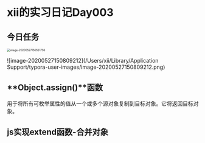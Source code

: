 # xii的实习日记Day003

## 今日任务

<img src="/Users/xii/Library/Application Support/typora-user-images/image-20200527150551756.png" alt="image-20200527150551756" style="zoom:50%;" />

![image-20200527150809212](/Users/xii/Library/Application Support/typora-user-images/image-20200527150809212.png)

## **Object.assign()**函数

用于将所有可枚举属性的值从一个或多个源对象复制到目标对象。它将返回目标对象。



## js实现extend函数-合并对象





